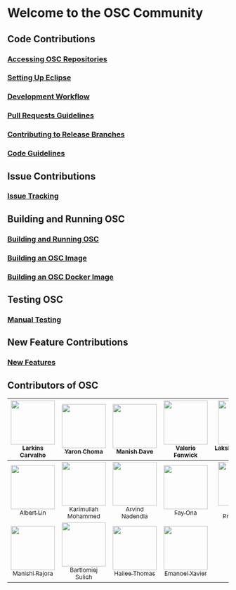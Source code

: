 # Welcome to the OSC Community

## Code Contributions

### [Accessing OSC Repositories](/development/repo_access.md)

### [Setting Up Eclipse](/development/eclipse.md)

### [Development Workflow](/development/dev_flow.md)

### [Pull Requests Guidelines](/development/pull_requests.md)

### [Contributing to Release Branches](/releases/release-branches.md)

### [Code Guidelines](/development/code-guidelines/code-guidelines.md)

## Issue Contributions

### [Issue Tracking](/development/issue_tracking.md)

## Building and Running OSC

### [Building and Running OSC](/development/build_run_osc.md)

### [Building an OSC Image](/development//build_osc_image.md)

### [Building an OSC Docker Image](/development//build_osc_docker_image.md)

## Testing OSC

### [Manual Testing](/testing/testing.md)

## New Feature Contributions

### [New Features](/new-features/new-features.md)

## Contributors of OSC

| [<img src="https://avatars3.githubusercontent.com/u/9063674?v=3" width="100px;"/><br /><sub>Larkins Carvalho</sub>](https://github.com/larkinscarvalho) | [<img src="https://avatars2.githubusercontent.com/u/26880884?v=3" width="100px;"/><br /><sub>Yaron Choma</sub>](https://github.com/ychoma) | [<img src="https://avatars0.githubusercontent.com/u/11301867?v=3" width="100px;"/><br /><sub>Manish Dave</sub>](https://github.com/manishdave) | [<img src="https://avatars0.githubusercontent.com/u/20405898?v=3" width="100px;"/><br /><sub>Valerie Fenwick</sub>](https://github.com/bubbva) | [<img src="https://avatars2.githubusercontent.com/u/18014225?v=3" width="100px;"/><br /><sub>Lakshminarayana Kodali</sub>](https://github.com/lakodali) | 
| :---: | :---: | :---: | :---: | :---: |
| [<img src="https://avatars3.githubusercontent.com/u/11319375?v=3" width="100px;"/><br /><sub>Albert Lin</sub>](https://github.com/alin2k) | [<img src="https://avatars1.githubusercontent.com/u/25651345?v=3" width="100px;"/><br /><sub>Karimullah Mohammed</sub>](https://github.com/karimull) | [<img src="https://avatars3.githubusercontent.com/u/7297623?v=3" width="100px;"/><br /><sub>Arvind Nadendla</sub>](https://github.com/arvindn05) | [<img src="https://avatars0.githubusercontent.com/u/26601522?v=3" width="100px;"/><br /><sub>Fay Ona</sub>](https://github.com/fayona) | [<img src="https://avatars3.githubusercontent.com/u/25503555?v=3" width="100px;"/><br /><sub>Pawel Proskurnicki</sub>](https://github.com/pawelpros) | 
| [<img src="https://avatars3.githubusercontent.com/u/28600997?v=3" width="100px;"/><br /><sub>Manishi Rajora</sub>](https://github.com/mrajora-1) | [<img src="https://avatars1.githubusercontent.com/u/25567806?v=3" width="100px;"/><br /><sub>Bartlomiej Sulich</sub>](https://github.com/bsulich2)| [<img src="https://avatars2.githubusercontent.com/u/11532079?v=3" width="100px;"/><br /><sub>Hailee Thomas</sub>](https://github.com/hmthomax) | [<img src="https://avatars3.githubusercontent.com/u/4925909?v=3" width="100px;"/><br /><sub>Emanoel Xavier</sub>](https://github.com/emanoelxavier) |

